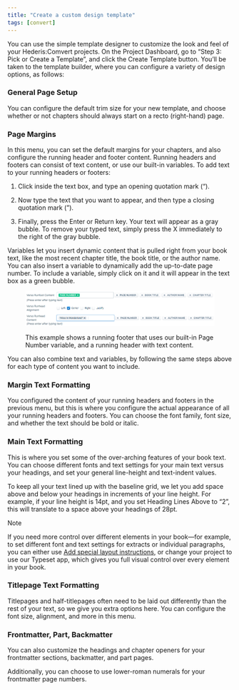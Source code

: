 ```yaml
---
title: "Create a custom design template"
tags: [convert]
---
```

 
<html><body><section data-type="chapter" class="hsecchapter" data-hederis-type="hsecchapter" id="convert-template-designer" data-pi-attrs="id: convert-template-designer; data-tags: convert;" role="doc-chapter" data-tags="convert" data-author-name=" " data-book-title=" " title="Create a custom design template"><p class="hblkp" data-hederis-type="hblkp" id="pIdXeA978">You can use the simple template designer to customize the look and feel of your Hederis:Comvert projects. On the Project Dashboard, go to &#8220;Step 3: Pick or Create a Template&#8221;, and click the Create Template button. You&#8217;ll be taken to the template builder, where you can configure a variety of design options, as follows:</p><section class="hwprsubsection" data-hederis-type="hwprsubsection" id="pk23J4HrJ" data-type="subsection" title="General Page Setup"><h1 data-hederis-type="hblktitle" class="hblktitle" id="pAqje9bWD">General Page Setup</h1><p class="hblkp" data-hederis-type="hblkp" id="pc8FUUAkg">You can configure the default trim size for your new template, and choose whether or not chapters should always start on a recto (right-hand) page.</p></section><section class="hwprsubsection" data-hederis-type="hwprsubsection" id="pwuoIgcL4" data-type="subsection" title="Page Margins"><h1 data-hederis-type="hblktitle" class="hblktitle" id="pEbOo37u4">Page Margins</h1><p class="hblkp" data-hederis-type="hblkp" id="p5ywPRSaw">In this menu, you can set the default margins for your chapters, and also configure the running header and footer content. Running headers and footers can consist of text content, or use our built-in variables. To add text to your running headers or footers:</p><ol class="hwprnumlist" data-hederis-type="hwprnumlist" id="pC9qjgwVw"><li class="hblkoli" data-hederis-type="hblkoli" id="liemzpUlfJ"><p class="hblkoli" data-hederis-type="hblklip" id="pLl1BbgDa">Click inside the text box, and type an opening quotation mark (&#8220;).</p></li><li class="hblkoli" data-hederis-type="hblkoli" id="li892clyb3"><p class="hblkoli" data-hederis-type="hblklip" id="p7Xyyk0Ts">Now type the text that you want to appear, and then type a closing quotation mark (&#8221;).</p></li><li class="hblkoli" data-hederis-type="hblkoli" id="liLCKVhbym"><p class="hblkoli" data-hederis-type="hblklip" id="puxGjxJ1F">Finally, press the Enter or Return key. Your text will appear as a gray bubble. To remove your typed text, simply press the X immediately to the right of the gray bubble.</p></li></ol><p class="hblkp" data-hederis-type="hblkp" id="pr0Sc9y8v">Variables let you insert dynamic content that is pulled right from your book text, like the most recent chapter title, the book title, or the author name. You can also insert a variable to dynamically add the up-to-date page number. To include a variable, simply click on it and it will appear in the text box as a green bubble.</p><figure class="hwprfig" data-hederis-type="hwprfig" id="pNwrxCL3u"><img data-hederis-type="hblkimg" class="hblkimg" id="pMN7XrNPD" src="/images/runheadfoot.png" data-img-src="/images/runheadfoot.png"/><p class="hblkcaption" data-hederis-type="hblkcaption" id="paaECSWLz">This example shows a running footer that uses our built-in Page Number variable, and a running header with text content.</p></figure><p class="hblkp" data-hederis-type="hblkp" id="p6ZJ87ePl">You can also combine text and variables, by following the same steps above for each type of content you want to include.</p></section><section class="hwprsubsection" data-hederis-type="hwprsubsection" id="pT0k1YxG6" data-type="subsection" title="Margin Text Formatting"><h1 data-hederis-type="hblktitle" class="hblktitle" id="pgKJotpF1">Margin Text Formatting</h1><p class="hblkp" data-hederis-type="hblkp" id="pQV2WQBas">You configured the content of your running headers and footers in the previous menu, but this is where you configure the actual appearance of all your running headers and footers. You can choose the font family, font size, and whether the text should be bold or italic.</p></section><section class="hwprsubsection" data-hederis-type="hwprsubsection" id="pv0M4LfRq" data-type="subsection" title="Main Text Formatting"><h1 data-hederis-type="hblktitle" class="hblktitle" id="pPbYVjEhG">Main Text Formatting</h1><p class="hblkp" data-hederis-type="hblkp" id="pEDqqRHU5">This is where you set some of the over-arching features of your book text. You can choose different fonts and text settings for your main text versus your headings, and set your general line-height and text-indent values.</p><p class="hblkp" data-hederis-type="hblkp" id="pum09rfYl">To keep all your text lined up with the baseline grid, we let you add space above and below your headings in increments of your line height. For example, if your line height is 14pt, and you set Heading Lines Above to &#8220;2&#8221;, this will translate to a space above your headings of 28pt. </p><aside class="hwprbox box" data-hederis-type="hwprbox" id="pEPlA6kVt" data-type="sidebar"><p class="hblktype" data-hederis-type="hblktype" id="pXw47SwUL">Note</p><p class="hblkp" data-hederis-type="hblkp" id="pPQCRjQok">If you need more control over different elements in your book&#8212;for example, to set different font and text settings for extracts or individual paragraphs, you can either use <a href="{% link _docs/custom-design.md %}" data-hederis-type="hspana" id="pb6fkMpMB"><span class="Hyperlink" data-hederis-type="hspnspan" id="pg2DGpZ9V">Add special layout instructions</span></a>, or change your project to use our Typeset app, which gives you full visual control over every element in your book.</p></aside></section><section class="hwprsubsection" data-hederis-type="hwprsubsection" id="pZaucbQXX" data-type="subsection" title="Titlepage Text Formatting"><h1 data-hederis-type="hblktitle" class="hblktitle" id="pudU70cW3">Titlepage Text Formatting</h1><p class="hblkp" data-hederis-type="hblkp" id="pbooxIMz5">Titlepages and half-titlepages often need to be laid out differently than the rest of your text, so we give you extra options here. You can configure the font size, alignment, and more in this menu.</p></section><section class="hwprsubsection" data-hederis-type="hwprsubsection" id="pu4lLm5z4" data-type="subsection" title="Frontmatter, Part, Backmatter"><h1 data-hederis-type="hblktitle" class="hblktitle" id="pGUduXqy9">Frontmatter, Part, Backmatter</h1><p class="hblkp" data-hederis-type="hblkp" id="ptPs0W1KW">You can also customize the headings and chapter openers for your frontmatter sections, backmatter, and part pages.</p><p class="hblkp" data-hederis-type="hblkp" id="pghr4rG09">Additionally, you can choose to use lower-roman numerals for your frontmatter page numbers.</p></section></section></body></html>
